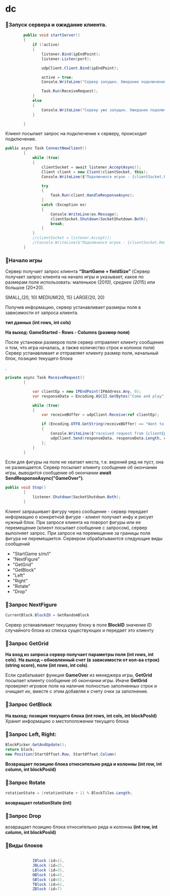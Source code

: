 # dc
### :pushpin:Запуск сервера и ожидание клиента.
        
```C# 
        public void startServer()
        {
            if (!active)
            {
                listener.Bind(ipEndPoint);
                listener.Listen(port);

                udpClient.Client.Bind(ipEndPoint);

                active = true;
                Console.WriteLine("Сервер запущен. Ожидание подключений...");

                Task.Run(ReceiveRequest);
            }
            else
            {
                Console.WriteLine("Сервер уже запущен. Ожидание подключений...");
            }

        }
```

Клиент посылает запрос на подключение к серверу, происходит подключение. 
        
```C#
public async Task ConnectNewClient()
        {
            while (true)
            {
                clientSocket = await listener.AcceptAsync();
                Client client = new Client(clientSocket, this);
                Console.WriteLine($"Подключился игрок - {clientSocket.RemoteEndPoint}");

                try
                {
                    Task.Run(client.HandleResponseAsync);
                }
                catch (Exception ex)
                {
                    Console.WriteLine(ex.Message);
                    clientSocket.Shutdown(SocketShutdown.Both);
                    break;
                }
            }
            //clientSocket = listener.Accept();
            //Console.WriteLine($"Подключился игрок - {clientSocket.RemoteEndPoint}");
        }

```
### :pushpin:Начало игры
Сервер получает запрос клиента **“StartGame + fieldSize”**
(Сервер получает запрос клиента на начало игры и указывает, какое по размерам поле использовать: маленькое (20*10), среднее (20*15) или большое (20*20). 

SMALL,(20, 10)
MEDIUM(20, 15)
LARGE(20, 20)

Получив информацию, сервер устанавливает размеры поля в зависимости от запроса клиента. 

**тип данных (int rows, int cols)**

**На выход: GameStarted - Rows - Columns (размер поля)**

После установки размеров поля сервер отправляет клиенту сообщение о том, что игра началась, а также количество строк и колонок поля)
Сервер устанавливает  и отправляет клиенту размер поля, начальный блок, позицию текущего блока

.
```C# 
private async Task ReceiveRequest()
        {

            var clientEp = new IPEndPoint(IPAddress.Any, 0);
            var responseData = Encoding.ASCII.GetBytes("Come and play");

            while (true)
            {
                var receiveBUffer = udpClient.Receive(ref clientEp);

                if (Encoding.UTF8.GetString(receiveBUffer) == "Want to play")
                {
                    Console.WriteLine($"received request from {clientEp.Address}");
                    udpClient.Send(responseData, responseData.Length, clientEp.Address.ToString(), clientEp.Port);
                };
            }
        }
```
Если для фигуры на поле не хватает места, т.е. верхний ряд не пуст, она не размещается. Сервер посылает клиенту сообщение
об окончании игры, выводится сообщение об окончании  **await SendResponseAsync("GameOver")**.

```C# 
public void Stop()
        {
            listener.Shutdown(SocketShutdown.Both);
        }
```
Клиент запрашивает фигуру через сообщение - сервер передает информацию о конкретной фигуре - клиент получает инфу и рисует нужный блок. При запросе клиента на поворот фигуры или ее перемещение (клиент посылает сообщение с запросом),
сервер выполняет запрос. При запросе на перемещение за границы поля фигура не перемещается. Cервером обрабатываются следующие виды сообщений  
* "StartGame s/m/l"
* "NextFigure"
* "GetGrid"
* "GetBlock"
* "Left"
* "Right"
* "Rotate"
* "Drop"

### :pushpin:Запрос NextFigure

```C# 
CurrentBlock.BlockID = GetRandomBlock
```

Сервер устанавливает текущему блоку в поле **BlockID** значение ID случайного блока из списка существующих и передает это клиенту

### :pushpin:Запрос GetGrid

**На вход из запроса сервер получает параметры поля (int rows, int cols)**.
**На выход – обновленный счет (в зависимости от кол-ва строк) (string score), поле (int rows, int cols)**.

Если срабатывает функция **GameOver** из менеджера игры, **GetGrid** посылает клиенту сообщение об окончании игры. Иначе **GetGrid** проверяет игровое поле на наличие полностью заполненных строк и очищает их, вместе с этим добавляя к счету очки за заполнение. 

### :pushpin:Запрос GetBlock

**На выход: позиция текущего блока (int rows, int cols, int blockPosId)**
Хранит информацию о местоположении текущего блока 

### :pushpin:Запрос Left, Right:

```C#
BlockPicker.GetAndUpdate();
return block;
new Position(StartOffset.Row, StartOffset.Column)

```

**Возвращает позицию блока относительно ряда и колонны (int row, int column, int blockPosId)**

### :pushpin:Запрос Rotate

```C#
rotationState = (rotationState + 1) % BlockTiles.Length;

```
**возвращает rotationState (int)**

### :pushpin:Запрос Drop

возвращает позицию блока относительно ряда и колонны 
**(int row, int column, int blockPosId)**


### :pushpin:Виды блоков
```C# 
   
            IBlock (id=1),
            JBLock (id=2),
            LBlock (id=3),
            OBlock (id=4),
            SBlock (id=5),
            TBlock (id=6),
            ZBlock (id=7)
       

```

```C# 

```
